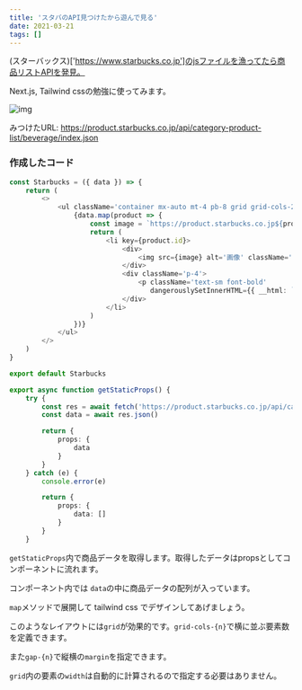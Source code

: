 ```yaml
---
title: 'スタバのAPI見つけたから遊んで見る'
date: 2021-03-21
tags: []
---
```


(スターバックス)['https://www.starbucks.co.jp']のjsファイルを漁ってたら商品リストAPIを発見。

Next.js, Tailwind cssの勉強に使ってみます。

![img](https://i.gyazo.com/dbcc6f01b12984af929d116198f1c3c1.png)



みつけたURL: https://product.starbucks.co.jp/api/category-product-list/beverage/index.json



### 作成したコード

```typescript
const Starbucks = ({ data }) => {
	return (
		<>
			<ul className='container mx-auto mt-4 pb-8 grid grid-cols-2 md:grid-cols-3 lg:grid-cols-6 gap-2 gap-y-4'>
				{data.map(product => {
					const image = `https://product.starbucks.co.jp${product.image1}`
					return (
						<li key={product.id}>
							<div>
								<img src={image} alt='画像' className='border border-gray' />
							</div>
							<div className='p-4'>
								<p className='text-sm font-bold'
								   dangerouslySetInnerHTML={{ __html: `${product.product_name}` }} />
							</div>
						</li>
					)
				})}
			</ul>
		</>
	)
}

export default Starbucks

export async function getStaticProps() {
	try {
		const res = await fetch('https://product.starbucks.co.jp/api/category-product-list/beverage/index.json')
		const data = await res.json()

		return {
			props: {
				data
			}
		}
	} catch (e) {
		console.error(e)

		return {
			props: {
				data: []
			}
		}
	}

```



`getStaticProps`内で商品データを取得します。取得したデータはpropsとしてコンポーネントに流れます。

コンポーネント内では `data`の中に商品データの配列が入っています。

`map`メソッドで展開して tailwind css でデザインしてあげましょう。

このようなレイアウトには`grid`が効果的です。`grid-cols-{n}`で横に並ぶ要素数を定義できます。

また`gap-{n}`で縦横の`margin`を指定できます。

`grid`内の要素の`width`は自動的に計算されるので指定する必要はありません。